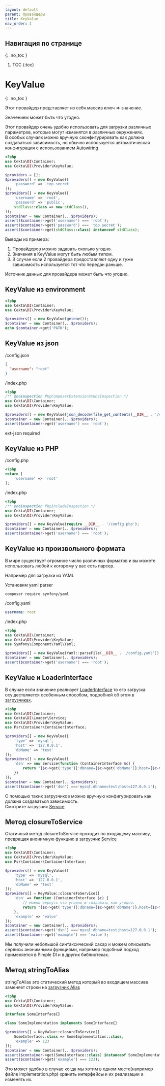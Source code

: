 ```yaml
---
layout: default
parent: Провайдеры
title: KeyValue
nav_order: 1
---
```


## Навигация по странице
{: .no_toc }

1. TOC
{:toc}

# KeyValue
{: .no_toc }

Этот провайдер представляет из себя массив ключ => значение.

Значением может быть что угодно.

Этот провайдер очень удобно использовать для загрузки различных параметров, которые могут изменятся в различных 
окружениях.  
В особых случаях можно вручную сконфигурировать как должна создаваться зависимость, но обычно используется 
автоматическая конфигурация с использованием [Autowiring](autowiring.md).

```php
<?php
use Cekta\DI\Container;
use Cekta\DI\Provider\KeyValue;

$providers = [];
$providers[] = new KeyValue([
    'password' => 'top secret'
]);
$providers[] = new KeyValue([
    'username' => 'root',
    'password' => 'public',
    stdClass::class => new stdClass(),
]);
$container = new Container(...$providers);
assert($container->get('username') === 'root');
assert($container->get('password') === 'top secret');
assert($container->get(stdClass::class) instanceof stdClass);
```

Выводы из примера:
1. Провайдеров можно задавать сколько угодно.
2. Значения в KeyValue могут быть любым типом.
3. В случае если 2 провайдера предоставляют одну и туже зависимость используется тот что передан раньше.

Источник данных для провайдера может быть что угодно.

## KeyValue из environment

```php
<?php
use Cekta\DI\Container;
use Cekta\DI\Provider\KeyValue;

$providers[] = new KeyValue(getenv());
$container = new Container(...$providers);
echo $container->get('PATH');
```
## KeyValue из json

/config.json
```json
{
  "username": "root"
}
```

/index.php
```php
<?php
/** @noinspection PhpComposerExtensionStubsInspection */
use Cekta\DI\Container;
use Cekta\DI\Provider\KeyValue;

$providers[] = new KeyValue(json_decode(file_get_contents(__DIR__ . '/config.json'), true));
$container = new Container(...$providers);
assert($container->get('username') === 'root');
```

ext-json required

## KeyValue из PHP

/config.php
```php
<?php
return [
    'username' => 'root'
];
```

/index.php
```php
<?php
/** @noinspection PhpIncludeInspection */
use Cekta\DI\Container;
use Cekta\DI\Provider\KeyValue;

$providers[] = new KeyValue(require __DIR__ . '/config.php');
$container = new Container(...$providers);
assert($container->get('username') === 'root');
```

## KeyValue из произвольного формата

В мире существует огромное число различных форматов и вы можете использовать любой к которому у вас есть парсер.

Например для загрузки из YAML

Установим yaml parser
```
composer require symfony/yaml
```

/config.yaml
```yaml
username: root
```

/index.php
```php
<?php
use Cekta\DI\Container;
use Cekta\DI\Provider\KeyValue;
use Symfony\Component\Yaml\Yaml;

$providers[] = new KeyValue(Yaml::parseFile(__DIR__ . '/config.yaml'));
$container = new Container(...$providers);
assert($container->get('username') === 'root');
```

## KeyValue и LoaderInterface

В случае если значение реализует [LoaderInterface](https://github.com/cekta/di/blob/master/src/LoaderInterface.php) то 
его загрузка осуществляется особенным способом, подробней об этом в [загрузчиках](../loaders.md).

```php
<?php
use Cekta\DI\Container;
use Cekta\DI\Loader\Service;
use Cekta\DI\Provider\KeyValue;
use Psr\Container\ContainerInterface;

$providers[] = new KeyValue([
    'type' => 'mysql',
    'host' => '127.0.0.1',
    'dbName' => 'test'
]);
$providers[] = new KeyValue([
    'dsn' => new Service(function (ContainerInterface $c) {
        return "{$c->get('type')}:dbname={$c->get('dbName')};host={$c->get('host')}";
    })
]);
$container = new Container(...$providers);
assert($container->get('dsn') ==='mysql:dbname=test;host=127.0.0.1');
```

С помощью таких загрузчиков можно вручную конфигурировать как должна создаваться зависимость.  
Смотрите загрузчик [Service](../loader/service.md)

## Метод closureToService

Статичный метод closureToService проходит по входящему массиву, 
превращая анонимную функцию в [загрузчик Service](../loader/service.md)

```php
<?php
use Cekta\DI\Container;
use Cekta\DI\Provider\KeyValue;
use Psr\Container\ContainerInterface;

$providers[] = new KeyValue([
    'type' => 'mysql',
    'host' => '127.0.0.1',
    'dbName' => 'test'
]);
$providers[] = KeyValue::closureToService([
    'dsn' => function (ContainerInterface $c) {
        // можно вернуть что угодно и создавать как угодно.
        return "{$c->get('type')}:dbname={$c->get('dbName')};host={$c->get('host')}";
    },
    'example' => 'value'
]);
$container = new Container(...$providers);
assert($container->get('dsn') ==='mysql:dbname=test;host=127.0.0.1');
assert($container->get('example') === 'value');
```

Мы получили небольшой синтаксический сахар и можем описывать сервисы анонимными функциями, например подобный подход 
применяется в Pimple DI и в других библиотеках.

## Метод stringToAlias

stringToAlias это статический метод который во входящем массиве заменяет строки на 
[загрузчик Alias](../loader/alias.md)

```php
<?php
use Cekta\DI\Container;
use Cekta\DI\Provider\KeyValue;

interface SomeInterface{}

class SomeImplementation implements SomeInterface{}

$providers[] = KeyValue::closureToService([
    SomeInterface::class => SomeImplementation::class,
    'example' => 123
]);
$container = new Container(...$providers);
assert($container->get(SomeInterface::class) instanceof SomeImplementation);
assert($container->get('example') === 123);
```

Это может удобно в случае когда мы хотим в одном месте(например файле implemetation.php) хранить интерфейсы 
и их реализации и изменять их.

